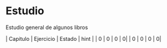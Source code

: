 # Estudio
Estudio general de algunos libros


| Capitulo | Ejercicio | Estado | hint |
| 0   | 0 | 0 | 0|
| 0   | 0 | 0 | 0|
